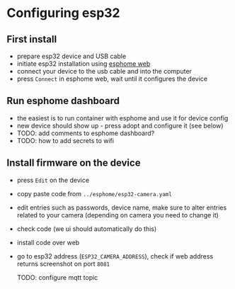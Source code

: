 # Configuring esp32

## First install

- prepare esp32 device and USB cable
- initiate esp32 installation using [esphome web](https://web.esphome.io/)
- connect your device to the usb cable and into the computer
- press `Connect` in esphome web, wait until it configures the device

## Run esphome dashboard

- the easiest is to run container with esphome and use it for device config
- new device should show up - press adopt and configure it (see below)
- TODO: add comments to esphome dashboard?
- TODO: how to add secrets to wifi

## Install firmware on the device

- press `Edit` on the device
- copy paste code from `../esphome/esp32-camera.yaml`
- edit entries such as passwords, device name, make sure to alter entries
  related to your camera (depending on camera you need to change it)
- check code (we ui should automatically do this)
- install code over web
- go to esp32 address (`ESP32_CAMERA_ADDRESS`),
  check if web address returns screenshot on port `8081`

  TODO: configure mqtt topic
